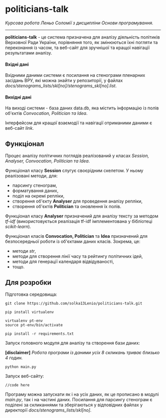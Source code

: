 # politicians-talk
_Курсова робота Леньо Соломії з дисципліни Основи програмування._
___
**politicians-talk** - це система призначена для аналізу діяльність політиків Верховної Ради України, порівняння того, як змінюються їхні погляти та переконання із часом, та веб-сайт для зручнішої та кращої навігації результатами аналізу. 

#### Вхідні дані
Вхідними даними системи є посилання на стенограми пленарних засідань ВРУ, які можна знайти у репозиторії, у файлах _docs/stenograms_lists/skl[no]/stenograms_skl[no].list_.

#### Вихідні дані
На виході системи - база даних data.db, яка містить інформацію із полів об'єктів _Convocation, Politician та Idea_.

Інтерфейсом для кращої взаємодії та навігації отриманими даними є  веб-сайт _*link*_.

Функціонал
--
Процес аналізу політичних поглядів реалізований у класах _Session, Analyser, Convocation, Politician та Idea_.

Функціонал класу **Session** слугує своєрідним скелетом. У ньому реалізовані методи, для:
* парсингу стенограм, 
* форматування даних,
* поділ на окремі репліки,
* створення об'єкту **Analyser** для проведення аналізу репліки,
* створення об'єктів **Politician** та оновлення їх полів.

Функціонал класу **Analyser** призначений для аналізу тексту за методом _tf-idf_ (використовується реалізація tf-idf імплементована у бібліотеці _scikit-learn_).

Функціонал класів **Convocation, Politician** та **Idea** призначений для безпосередньої роботи із об'єктами даних класів. Зокрема, це:
* методи _str_,
* методи для створення лінії часу та рейтингу політичних ідей,
* методи для генерації календаря відвідуваності,
* тощо.

Для розробки
--
Підготовка середовища:
    
    git clone https://github.com/solka13Lenio/politicians-talk.git
    
    pip install virtualenv
    
    virtualenv pt-env
    source pt-env/bin/activate
    
    pip install -r requirements.txt

Запуск головного модуля для аналізу та створення бази даних:

**[disclaimer]** _Робота програми із даними усіх 8 скликань триває близько 4 годин._
    
    python main.py

Запуск веб-сайту:
   
    //code here
    

Програму можна запускати як і на усіх даних, як це прописано в модулі _main.py_, так і на частині даних. Посилання  для парсингу стенограм є поділені за скликаннями та зберігаються у відповідних файлах у директорії _docs/stenograms_lists/skl[no]_.
